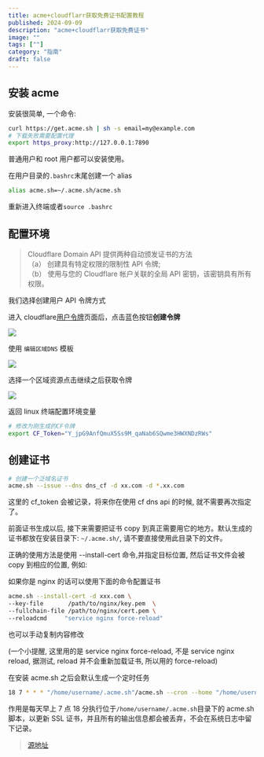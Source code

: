 ```yaml
---
title: acme+cloudflarr获取免费证书配置教程
published: 2024-09-09
description: "acme+cloudflarr获取免费证书"
image: ""
tags: [""]
category: "指南"
draft: false
---
```


## 安装 acme

安装很简单, 一个命令:

```bash
curl https://get.acme.sh | sh -s email=my@example.com
# 下载失败需要配置代理
export https_proxy:http://127.0.0.1:7890
```

普通用户和 root 用户都可以安装使用。

在用户目录的`.bashrc`末尾创建一个 alias

```bash
alias acme.sh=~/.acme.sh/acme.sh
```

重新进入终端或者`source .bashrc`

## 配置环境

> Cloudflare Domain API 提供两种自动颁发证书的方法\
> （a） 创建具有特定权限的限制性 API 令牌;\
> （b） 使用与您的 Cloudflare 帐户关联的全局 API 密钥，该密钥具有所有权限。

我们选择创建用户 API 令牌方式

进入 cloudflare[用户令牌](https://dash.cloudflare.com/profile/api-tokens)页面后，点击蓝色按钮**创建令牌**

![](https://cdn.la02.cc/pichub/2024/09/09/1725828818.png)

使用 `编辑区域DNS` 模板

![](https://cdn.la02.cc/pichub/2024/09/09/1725828873.png)

选择一个区域资源点击继续之后获取令牌

![](https://cdn.la02.cc/pichub/2024/09/09/1725828948.png)

返回 linux 终端配置环境变量

```bash
# 修改为刚生成的CF令牌
export CF_Token="Y_jpG9AnfQmuX5Ss9M_qaNab6SQwme3HWXNDzRWs"
```

## 创建证书

```bash
# 创建一个泛域名证书
acme.sh --issue --dns dns_cf -d xx.com -d *.xx.com
```

这里的 cf_token 会被记录，将来你在使用 cf dns api 的时候, 就不需要再次指定了。

前面证书生成以后, 接下来需要把证书 copy 到真正需要用它的地方。默认生成的证书都放在安装目录下: `~/.acme.sh/`, 请不要直接使用此目录下的文件。

正确的使用方法是使用 --install-cert 命令,并指定目标位置, 然后证书文件会被 copy 到相应的位置, 例如:

如果你是 nginx 的话可以使用下面的命令配置证书

```bash
acme.sh --install-cert -d xxx.com \
--key-file       /path/to/nginx/key.pem  \
--fullchain-file /path/to/nginx/cert.pem \
--reloadcmd     "service nginx force-reload"
```

也可以手动复制内容修改

(一个小提醒, 这里用的是 service nginx force-reload, 不是 service nginx reload, 据测试, reload 并不会重新加载证书, 所以用的 force-reload)

在安装 acme.sh 之后会默认生成一个定时任务

```bash
18 7 * * * "/home/username/.acme.sh"/acme.sh --cron --home "/home/username/.acme.sh" > /dev/null
```

作用是每天早上 7 点 18 分执行位于`/home/username/.acme.sh`目录下的 acme.sh 脚本，以更新 SSL 证书，并且所有的输出信息都会被丢弃，不会在系统日志中留下记录。

> [源地址](https://github.com/acmesh-official/acme.sh/wiki/%E8%AF%B4%E6%98%8E)

